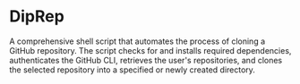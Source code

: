 # DipRep
A comprehensive shell script that automates the process of cloning a GitHub repository. The script checks for and installs required dependencies, authenticates the GitHub CLI, retrieves the user's repositories, and clones the selected repository into a specified or newly created directory.
